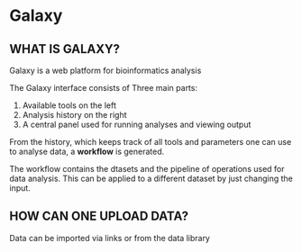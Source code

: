# Galaxy
## WHAT IS GALAXY?

Galaxy is a web platform for bioinformatics analysis

The Galaxy interface consists of Three main parts:

1. Available tools on the left
2. Analysis history on the right
3. A central panel used for running analyses and viewing output

From the history, which keeps track of all tools and parameters one can use to analyse data, a **workflow** is generated.

The workflow contains the dtasets and the pipeline of operations used for data analysis.
This can be applied to a different dataset by just changing the input.

## HOW CAN ONE UPLOAD DATA?

Data can be imported via links or from the data library
